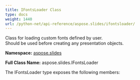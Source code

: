 ```yaml
---
title: IFontsLoader Class
type: docs
weight: 1440
url: /python-net/api-reference/aspose.slides/ifontsloader/
---
```


Class for loading custom fonts defined by user.<br/>            Should be used before creating any presentation objects.

**Namespace:** [aspose.slides](/slides/python-net/api-reference/aspose.slides/)

**Full Class Name:** aspose.slides.IFontsLoader



The IFontsLoader type exposes the following members:
